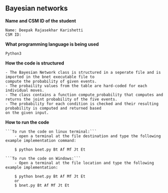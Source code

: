 ## Bayesian networks

**Name and CSM ID of the student**

	Name: Deepak Rajasekhar Karishetti
	CSM ID: 

**What programming language is being used**

	Python3

**How the code is structured**

	- The Bayesian Network class is structured in a seperate file and is imported in the bnet executable file to
	compute the probability of given events.
	- The probaility values from the table are hard-coded for each individual moves.
	- The class contains a function compute_probability that computes and returns the joint probability of the five events.
	- The probability for each condition is checked and their resulting probability is computed and returned based 
	on the given input.

**How to run the code**

	```To run the code on linux terminal:```
		- open a terminal at the file destination and type the following example implementation command:

		$ python bnet.py Bt Af Mf Jt Et

	```To run the code on Windows:```
		- Open a terminal at the file location and type the following example implementation:

		$ python bnet.py Bt Af Mf Jt Et 
		or
		$ bnet.py Bt Af Mf Jt Et
